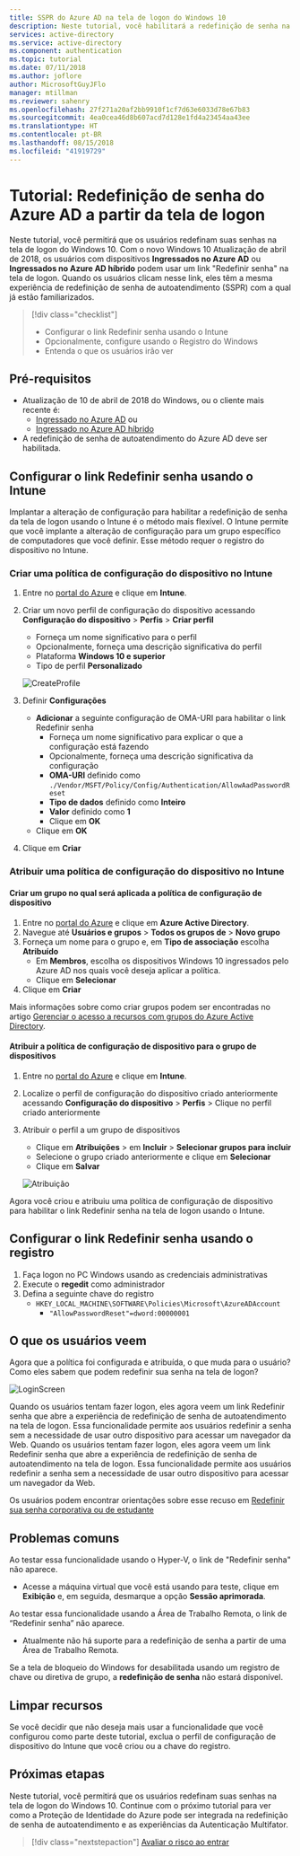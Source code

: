 ```yaml
---
title: SSPR do Azure AD na tela de logon do Windows 10
description: Neste tutorial, você habilitará a redefinição de senha na tela de logon do Windows 10 para reduzir as chamadas de assistência técnica.
services: active-directory
ms.service: active-directory
ms.component: authentication
ms.topic: tutorial
ms.date: 07/11/2018
ms.author: joflore
author: MicrosoftGuyJFlo
manager: mtillman
ms.reviewer: sahenry
ms.openlocfilehash: 27f271a20af2bb9910f1cf7d63e6033d78e67b83
ms.sourcegitcommit: 4ea0cea46d8b607acd7d128e1fd4a23454aa43ee
ms.translationtype: HT
ms.contentlocale: pt-BR
ms.lasthandoff: 08/15/2018
ms.locfileid: "41919729"
---
```

# <a name="tutorial-azure-ad-password-reset-from-the-login-screen"></a>Tutorial: Redefinição de senha do Azure AD a partir da tela de logon

Neste tutorial, você permitirá que os usuários redefinam suas senhas na tela de logon do Windows 10. Com o novo Windows 10 Atualização de abril de 2018, os usuários com dispositivos **Ingressados no Azure AD** ou **Ingressados no Azure AD híbrido** podem usar um link "Redefinir senha" na tela de logon. Quando os usuários clicam nesse link, eles têm a mesma experiência de redefinição de senha de autoatendimento (SSPR) com a qual já estão familiarizados.

> [!div class="checklist"]
> * Configurar o link Redefinir senha usando o Intune
> * Opcionalmente, configure usando o Registro do Windows
> * Entenda o que os usuários irão ver

## <a name="prerequisites"></a>Pré-requisitos

* Atualização de 10 de abril de 2018 do Windows, ou o cliente mais recente é:
   * [Ingressado no Azure AD](../device-management-azure-portal.md) ou 
   * [Ingressado no Azure AD híbrido](../device-management-hybrid-azuread-joined-devices-setup.md)
* A redefinição de senha de autoatendimento do Azure AD deve ser habilitada.

## <a name="configure-reset-password-link-using-intune"></a>Configurar o link Redefinir senha usando o Intune

Implantar a alteração de configuração para habilitar a redefinição de senha da tela de logon usando o Intune é o método mais flexível. O Intune permite que você implante a alteração de configuração para um grupo específico de computadores que você definir. Esse método requer o registro do dispositivo no Intune.

### <a name="create-a-device-configuration-policy-in-intune"></a>Criar uma política de configuração do dispositivo no Intune

1. Entre no [portal do Azure](https://portal.azure.com) e clique em **Intune**.
2. Criar um novo perfil de configuração do dispositivo acessando **Configuração do dispositivo** > **Perfis** > **Criar perfil**
   * Forneça um nome significativo para o perfil
   * Opcionalmente, forneça uma descrição significativa do perfil
   * Plataforma **Windows 10 e superior**
   * Tipo de perfil **Personalizado**

   ![CreateProfile][CreateProfile]

3. Definir **Configurações**
   * **Adicionar** a seguinte configuração de OMA-URI para habilitar o link Redefinir senha
      * Forneça um nome significativo para explicar o que a configuração está fazendo
      * Opcionalmente, forneça uma descrição significativa da configuração
      * **OMA-URI** definido como `./Vendor/MSFT/Policy/Config/Authentication/AllowAadPasswordReset`
      * **Tipo de dados** definido como **Inteiro**
      * **Valor** definido como **1**
      * Clique em **OK**
   * Clique em **OK**
4. Clique em **Criar**

### <a name="assign-a-device-configuration-policy-in-intune"></a>Atribuir uma política de configuração do dispositivo no Intune

#### <a name="create-a-group-to-apply-device-configuration-policy-to"></a>Criar um grupo no qual será aplicada a política de configuração de dispositivo

1. Entre no [portal do Azure](https://portal.azure.com) e clique em **Azure Active Directory**.
2. Navegue até **Usuários e grupos** > **Todos os grupos de** > **Novo grupo**
3. Forneça um nome para o grupo e, em **Tipo de associação** escolha **Atribuído**
   * Em **Membros**, escolha os dispositivos Windows 10 ingressados pelo Azure AD nos quais você deseja aplicar a política.
   * Clique em **Selecionar**
4. Clique em **Criar**

Mais informações sobre como criar grupos podem ser encontradas no artigo [Gerenciar o acesso a recursos com grupos do Azure Active Directory](../fundamentals/active-directory-manage-groups.md).

#### <a name="assign-device-configuration-policy-to-device-group"></a>Atribuir a política de configuração de dispositivo para o grupo de dispositivos

1. Entre no [portal do Azure](https://portal.azure.com) e clique em **Intune**.
2. Localize o perfil de configuração do dispositivo criado anteriormente acessando **Configuração do dispositivo** > **Perfis** > Clique no perfil criado anteriormente
3. Atribuir o perfil a um grupo de dispositivos 
   * Clique em **Atribuições** > em **Incluir** > **Selecionar grupos para incluir**
   * Selecione o grupo criado anteriormente e clique em **Selecionar**
   * Clique em **Salvar**

   ![Atribuição][Assignment]

Agora você criou e atribuiu uma política de configuração de dispositivo para habilitar o link Redefinir senha na tela de logon usando o Intune.

## <a name="configure-reset-password-link-using-the-registry"></a>Configurar o link Redefinir senha usando o registro

1. Faça logon no PC Windows usando as credenciais administrativas
2. Execute o **regedit** como administrador
3. Defina a seguinte chave do registro
   * `HKEY_LOCAL_MACHINE\SOFTWARE\Policies\Microsoft\AzureADAccount`
      * `"AllowPasswordReset"=dword:00000001`

## <a name="what-do-users-see"></a>O que os usuários veem

Agora que a política foi configurada e atribuída, o que muda para o usuário? Como eles sabem que podem redefinir sua senha na tela de logon?

![LoginScreen][LoginScreen]

Quando os usuários tentam fazer logon, eles agora veem um link Redefinir senha que abre a experiência de redefinição de senha de autoatendimento na tela de logon. Essa funcionalidade permite aos usuários redefinir a senha sem a necessidade de usar outro dispositivo para acessar um navegador da Web.
Quando os usuários tentam fazer logon, eles agora veem um link Redefinir senha que abre a experiência de redefinição de senha de autoatendimento na tela de logon. Essa funcionalidade permite aos usuários redefinir a senha sem a necessidade de usar outro dispositivo para acessar um navegador da Web.

Os usuários podem encontrar orientações sobre esse recuso em [Redefinir sua senha corporativa ou de estudante](../user-help/active-directory-passwords-update-your-own-password.md#reset-password-at-sign-in)

## <a name="common-issues"></a>Problemas comuns

Ao testar essa funcionalidade usando o Hyper-V, o link de "Redefinir senha" não aparece.

* Acesse a máquina virtual que você está usando para teste, clique em **Exibição** e, em seguida, desmarque a opção **Sessão aprimorada**.

Ao testar essa funcionalidade usando a Área de Trabalho Remota, o link de “Redefinir senha” não aparece.

* Atualmente não há suporte para a redefinição de senha a partir de uma Área de Trabalho Remota.

Se a tela de bloqueio do Windows for desabilitada usando um registro de chave ou diretiva de grupo, a **redefinição de senha** não estará disponível.

## <a name="clean-up-resources"></a>Limpar recursos

Se você decidir que não deseja mais usar a funcionalidade que você configurou como parte deste tutorial, exclua o perfil de configuração de dispositivo do Intune que você criou ou a chave do registro.

## <a name="next-steps"></a>Próximas etapas

Neste tutorial, você permitirá que os usuários redefinam suas senhas na tela de logon do Windows 10. Continue com o próximo tutorial para ver como a Proteção de Identidade do Azure pode ser integrada na redefinição de senha de autoatendimento e as experiências da Autenticação Multifator.

> [!div class="nextstepaction"]
> [Avaliar o risco ao entrar](tutorial-risk-based-sspr-mfa.md)

[CreateProfile]: ./media/tutorial-sspr-windows/create-profile.png "Criar perfil de configuração de dispositivo do Intune para habilitar o link Redefinir senha na tela de logon do Windows 10"
[Assignment]: ./media/tutorial-sspr-windows/profile-assignment.png "Atribuir a política de configuração de dispositivo do Intune a um grupo de dispositivos Windows 10"
[LoginScreen]: ./media/tutorial-sspr-windows/logon-reset-password.png "Link Redefinir senha na tela de logon do Windows 10"
